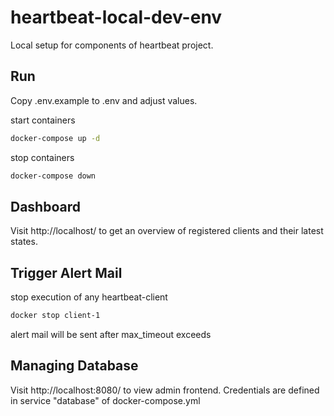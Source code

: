 # heartbeat-local-dev-env

Local setup for components of heartbeat project.

## Run

Copy .env.example to .env and adjust values.

start containers
```bash
docker-compose up -d
```

stop containers
```bash
docker-compose down
```

## Dashboard

Visit http://localhost/ to get an overview of registered clients and their latest states.

## Trigger Alert Mail

stop execution of any heartbeat-client
```bash
docker stop client-1
```

alert mail will be sent after max_timeout exceeds

## Managing Database

Visit http://localhost:8080/ to view admin frontend. Credentials are defined in service "database" of docker-compose.yml